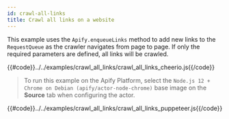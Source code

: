 ```yaml
---
id: crawl-all-links
title: Crawl all links on a website
---
```


This example uses the `Apify.enqueueLinks` method to add new links to the `RequestQueue` as the crawler navigates 
from page to page. If only the required parameters are defined, all links will be crawled.

<!--DOCUSAURUS_CODE_TABS-->

<!-- CheerioCrawler -->

{{#code}}../../examples/crawl_all_links/crawl_all_links_cheerio.js{{/code}}

<!-- PuppeteerCrawler -->

 > To run this example on the Apify Platform, select the `Node.js 12 + Chrome on Debian (apify/actor-node-chrome)` 
 >base image on the **Source** tab when configuring the actor.

{{#code}}../../examples/crawl_all_links/crawl_all_links_puppeteer.js{{/code}}

<!--END_DOCUSAURUS_CODE_TABS-->